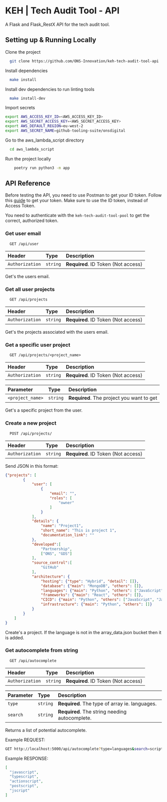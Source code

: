 
# KEH | Tech Audit Tool - API

A Flask and Flask_RestX API for the tech audit tool.

## Setting up & Running Locally

Clone the project

```bash
  git clone https://github.com/ONS-Innovation/keh-tech-audit-tool-api
```

Install dependencies

```bash
  make install
```

Install dev dependencies to run linting tools

```bash
  make install-dev
```

Import secrets

```bash
export AWS_ACCESS_KEY_ID=<AWS_ACCESS_KEY_ID>
export AWS_SECRET_ACCESS_KEY=<AWS_SECRET_ACCESS_KEY>
export AWS_DEFAULT_REGION=eu-west-2 
export AWS_SECRET_NAME=github-tooling-suite/onsdigital
```

Go to the aws_lambda_script directory

```bash
  cd aws_lambda_script
```

Run the project locally

```bash
	poetry run python3 -m app
```




## API Reference

Before testing the API, you need to use Postman to get your ID token. Follow this [guide](https://medium.com/@shivkaundal/secure-your-apis-with-cognito-authorizers-for-aws-api-gateway-ba15914b64b2#1422) to get your token. Make sure to use the ID token, instead of Access Token.

You need to authenticate with the `keh-tech-audit-tool-pool` to get the correct, authorized token.

### Get user email

```http
  GET /api/user
```

| Header | Type     | Description                |
| :-------- | :------- | :------------------------- |
| `Authorization` | `string` | **Required**. ID Token (Not access) |

Get's the users email.

### Get all user projects

```http
  GET /api/projects
```

| Header | Type     | Description                |
| :-------- | :------- | :------------------------- |
| `Authorization` | `string` | **Required**. ID Token (Not access) |

Get's the projects associated with the users email.

### Get a specific user project

```http
  GET /api/projects/<project_name>
```

| Header | Type     | Description                |
| :-------- | :------- | :------------------------- |
| `Authorization` | `string` | **Required**. ID Token (Not access) |

| Parameter | Type     | Description                       |
| :-------- | :------- | :-------------------------------- |
| `<project_name>`      | `string` | **Required**. The project you want to get |


Get's a specific project from the user.

### Create a new project

```http
  POST /api/projects/
```


| Header | Type     | Description                |
| :-------- | :------- | :------------------------- |
| `Authorization` | `string` | **Required**. ID Token (Not access) |


Send JSON in this format:
```JSON
{"projects": [
        {
            "user": [ 
                {
                    "email": "",
                    "roles": [
                        "owner"
                    ]
                }
            ],
            "details": {
                "name": "Project1",
                "short_name": "This is project 1",
                "documentation_link": ""
            },
            "developed":[  
                "Partnership",
                ["ONS", "GDS"]
            ],
            "source_control":[
                "GitHub"
            ],
            "architecture": {
                "hosting": {"type": "Hybrid", "detail": []},
                "database": {"main": "MongoDB", "others": []},
                "languages": {"main": "Python", "others": ["JavaScript", "Java"]},
                "frameworks": {"main": "React", "others": []},
                "CICD": {"main": "Python", "others": ["JavaScript", "Java"]},
                "infrastructure": {"main": "Python", "others": []}
            }
        }
    ]
}
```
Create's a project. If the language is not in the array_data.json bucket then it is added.


### Get autocomplete from string

```http
  GET /api/autocomplete
```

| Header | Type     | Description                |
| :-------- | :------- | :------------------------- |
| `Authorization` | `string` | **Required**. ID Token (Not access) |

| Parameter | Type     | Description                |
| :-------- | :------- | :------------------------- |
| `type` | `string` | **Required**. The type of array ie. languages. |
| `search` | `string` | **Required**. The string needing autocomplete. |

Returns a list of potential autocomplete.

Example REQUEST: 
```bash
GET http://localhost:5000/api/autocomplete?type=languages&search=script
```

Example RESPONSE:
```JSON
[
  "javascript",
  "typescript",
  "actionscript",
  "postscript",
  "jscript"
]
```